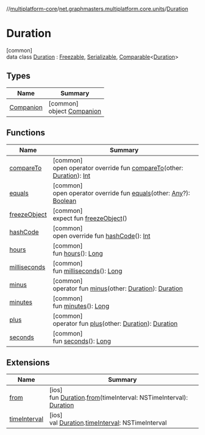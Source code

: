 //[multiplatform-core](../../../index.md)/[net.graphmasters.multiplatform.core.units](../index.md)/[Duration](index.md)

# Duration

[common]\
data class [Duration](index.md) : [Freezable](../../net.graphmasters.multiplatform.core/-freezable/index.md), [Serializable](../../net.graphmasters.multiplatform.core/-serializable/index.md), [Comparable](https://kotlinlang.org/api/latest/jvm/stdlib/kotlin/-comparable/index.html)&lt;[Duration](index.md)&gt;

## Types

| Name | Summary |
|---|---|
| [Companion](-companion/index.md) | [common]<br>object [Companion](-companion/index.md) |

## Functions

| Name | Summary |
|---|---|
| [compareTo](compare-to.md) | [common]<br>open operator override fun [compareTo](compare-to.md)(other: [Duration](index.md)): [Int](https://kotlinlang.org/api/latest/jvm/stdlib/kotlin/-int/index.html) |
| [equals](equals.md) | [common]<br>open operator override fun [equals](equals.md)(other: [Any](https://kotlinlang.org/api/latest/jvm/stdlib/kotlin/-any/index.html)?): [Boolean](https://kotlinlang.org/api/latest/jvm/stdlib/kotlin/-boolean/index.html) |
| [freezeObject](../../net.graphmasters.multiplatform.core/-freezable/freeze-object.md) | [common]<br>expect fun [freezeObject](../../net.graphmasters.multiplatform.core/-freezable/freeze-object.md)() |
| [hashCode](hash-code.md) | [common]<br>open override fun [hashCode](hash-code.md)(): [Int](https://kotlinlang.org/api/latest/jvm/stdlib/kotlin/-int/index.html) |
| [hours](hours.md) | [common]<br>fun [hours](hours.md)(): [Long](https://kotlinlang.org/api/latest/jvm/stdlib/kotlin/-long/index.html) |
| [milliseconds](milliseconds.md) | [common]<br>fun [milliseconds](milliseconds.md)(): [Long](https://kotlinlang.org/api/latest/jvm/stdlib/kotlin/-long/index.html) |
| [minus](minus.md) | [common]<br>operator fun [minus](minus.md)(other: [Duration](index.md)): [Duration](index.md) |
| [minutes](minutes.md) | [common]<br>fun [minutes](minutes.md)(): [Long](https://kotlinlang.org/api/latest/jvm/stdlib/kotlin/-long/index.html) |
| [plus](plus.md) | [common]<br>operator fun [plus](plus.md)(other: [Duration](index.md)): [Duration](index.md) |
| [seconds](seconds.md) | [common]<br>fun [seconds](seconds.md)(): [Long](https://kotlinlang.org/api/latest/jvm/stdlib/kotlin/-long/index.html) |

## Extensions

| Name | Summary |
|---|---|
| [from](../from.md) | [ios]<br>fun [Duration](index.md#294327114%2FExtensions%2F-183831061).[from](../from.md)(timeInterval: NSTimeInterval): [Duration](index.md#294327114%2FExtensions%2F-183831061) |
| [timeInterval](../time-interval.md) | [ios]<br>val [Duration](index.md#294327114%2FExtensions%2F-183831061).[timeInterval](../time-interval.md): NSTimeInterval |
